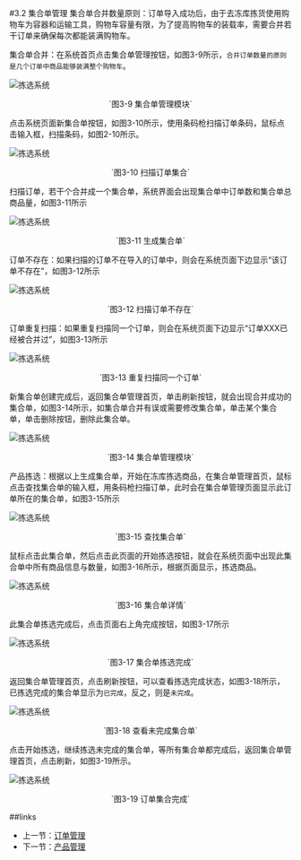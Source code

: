 #3.2 集合单管理
集合单合并数量原则：订单导入成功后，由于去冻库拣货使用购物车为容器和运输工具，购物车容量有限，为了提高购物车的装载率，需要合并若干订单来确保每次都能装满购物车。

集合单合并：在系统首页点击集合单管理按钮，如图3-9所示，`合并订单数量的原则是几个订单中商品能够装满整个购物车`。



<img src="images/集合单管理首页.png" width = "" height = "" alt="拣选系统" align=center />
 <p align=center> `图3-9 集合单管理模块` </p>

点击系统页面新集合单按钮，如图3-10所示，使用条码枪扫描订单条码，鼠标点击输入框，扫描条码，如图2-10所示。

<img src="images/合并订单.png" width = "" height = "" alt="拣选系统" align=center />
 <p align=center> `图3-10 扫描订单集合` </p>


扫描订单，若干个合并成一个集合单，系统界面会出现集合单中订单数和集合单总商品量，如图3-11所示

<img src="images/新集合单1.png" width = "" height = "" alt="拣选系统" align=center />
 <p align=center> `图3-11 生成集合单` </p>

订单不存在：如果扫描的订单不在导入的订单中，则会在系统页面下边显示“该订单不存在”，如图3-12所示

<img src="images/新集合单订单不存在.png" width = "" height = "" alt="拣选系统" align=center />
 <p align=center> `图3-12 扫描订单不存在` </p>

订单重复扫描：如果重复扫描同一个订单，则会在系统页面下边显示“订单XXX已经被合并过”，如图3-13所示

<img src="images/新集合单订单已合并.png" width = "" height = "" alt="拣选系统" align=center />
 <p align=center> `图3-13 重复扫描同一个订单` </p>

新集合单创建完成后，返回集合单管理首页，单击刷新按钮，就会出现合并成功的集合单，如图3-14所示，如集合单合并有误或需要修改集合单，单击某个集合单，单击删除按钮，删除此集合单。

<img src="images/生成集合单刷新.png" width = "" height = "" alt="拣选系统" align=center />
 <p align=center> `图3-14 集合单管理模块` </p>

产品拣选：根据以上生成集合单，开始在冻库拣选商品，在集合单管理首页，鼠标点击查找集合单的输入框，用条码枪扫描订单，此时会在集合单管理页面显示此订单所在的集合单，如图3-15所示

<img src="images/集合单管理查找集合单.png" width = "" height = "" alt="拣选系统" align=center />
 <p align=center> `图3-15 查找集合单` </p>

鼠标点击此集合单，然后点击此页面的开始拣选按钮，就会在系统页面中出现此集合单中所有商品信息与数量，如图3-16所示，根据页面显示，拣选商品。

<img src="images/开始拣选.png" width = "" height = "" alt="拣选系统" align=center />
 <p align=center> `图3-16 集合单详情` </p>

此集合单拣选完成后，点击页面右上角完成按钮，如图3-17所示

<img src="images/拣选完成确定.png" width = "" height = "" alt="拣选系统" align=center />
 <p align=center> `图3-17 集合单拣选完成` </p>

返回集合单管理首页，点击刷新按钮，可以查看拣选完成状态，如图3-18所示，已拣选完成的集合单显示为`已完成`，反之，则是`未完成`。

<img src="images/集合单管理查看完成状态.png" width = "" height = "" alt="拣选系统" align=center />
 <p align=center> `图3-18 查看未完成集合单` </p>

点击开始拣选，继续拣选未完成的集合单，等所有集合单都完成后，返回集合单管理首页，点击刷新，如图3-19所示。

<img src="images/所有集合单拣选完成.png" width = "" height = "" alt="拣选系统" align=center />
 <p align=center> `图3-19 订单集合完成` </p>

##links
+ 上一节：[订单管理](master/03.1.md)
+ 下一节：[产品管理](03.3.md)